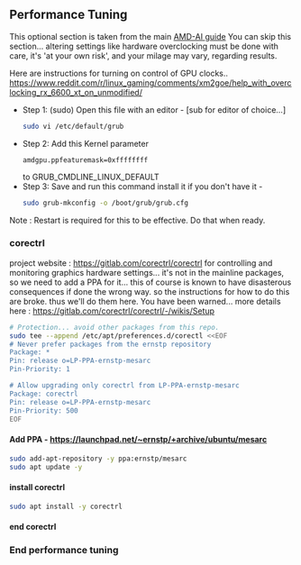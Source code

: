 ## Performance Tuning 
This optional section is taken from the main [AMD-AI guide](https://github.com/nktice/AMD-AI/)
You can skip this section... altering settings like hardware overclocking must be done with care,
it's 'at your own risk', and your milage may vary, regarding results. 

Here are instructions for turning on control of GPU clocks..
https://www.reddit.com/r/linux_gaming/comments/xm2goe/help_with_overclocking_rx_6600_xt_on_unmodified/
* Step 1: (sudo) Open this file with an editor - [sub for editor of choice...]
  ```bash
  sudo vi /etc/default/grub
  ``` 
* Step 2: Add this Kernel parameter
  ```
  amdgpu.ppfeaturemask=0xffffffff
  ```
  to GRUB_CMDLINE_LINUX_DEFAULT 
* Step 3: Save and run this command install it if you don't have it -
  ```bash
  sudo grub-mkconfig -o /boot/grub/grub.cfg
  ```
Note : Restart is required for this to be effective. Do that when ready. 

### corectrl 
project website : https://gitlab.com/corectrl/corectrl
 for controlling and monitoring graphics hardware settings...
 it's not in the mainline packages, 
 so we need to add a PPA for it... this of course is known
 to have disasterous consequences if done the wrong way.
 so the instructions for how to do this are broke.
 thus we'll do them here. You have been warned...
 more details here : https://gitlab.com/corectrl/corectrl/-/wikis/Setup

```bash
# Protection... avoid other packages from this repo.
sudo tee --append /etc/apt/preferences.d/corectl <<EOF
# Never prefer packages from the ernstp repository
Package: *
Pin: release o=LP-PPA-ernstp-mesarc
Pin-Priority: 1

# Allow upgrading only corectrl from LP-PPA-ernstp-mesarc
Package: corectrl
Pin: release o=LP-PPA-ernstp-mesarc
Pin-Priority: 500
EOF
```

#### Add PPA - https://launchpad.net/~ernstp/+archive/ubuntu/mesarc 
```bash
sudo add-apt-repository -y ppa:ernstp/mesarc
sudo apt update -y
```
#### install corectrl
```bash
sudo apt install -y corectrl
```
#### end corectrl

### End performance tuning 
